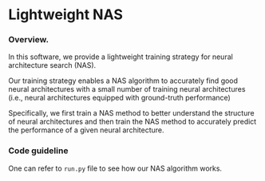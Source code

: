 # Lightweight NAS
### Overview. 

In this software, we provide a lightweight training strategy for neural architecture search (NAS). 

Our training strategy enables a NAS algorithm to accurately find good neural architectures with a small number of training neural architectures (i.e., neural architectures equipped with ground-truth performance)

Specifically, we first train a NAS method to better understand the structure of neural architectures and then train the NAS method to accurately predict the performance of a given neural architecture.


### Code guideline

One can refer to ```run.py``` file to see how our NAS algorithm works.
